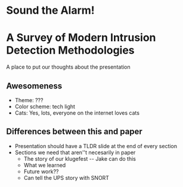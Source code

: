 # Sound the Alarm!
# A Survey of Modern Intrusion Detection Methodologies

A place to put our thoughts about the presentation

Awesomeness
-------------
* Theme: ???
* Color scheme: tech light
* Cats: Yes, lots, everyone on the internet loves cats

Differences between this and paper
-----------------------------------
* Presentation should have a TLDR slide at the end of every section
* Sections we need that aren''t necesarily in paper
    * The story of our klugefest        -- Jake can do this
    * What we learned
    * Future work??
    * Can tell the UPS story with SNORT
